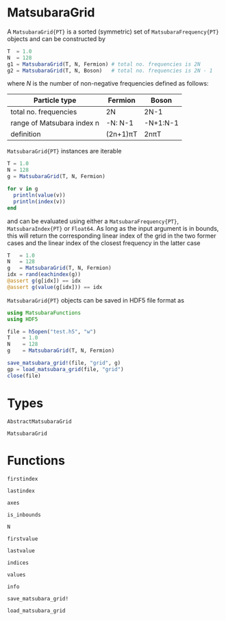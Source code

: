 # MatsubaraGrid

A `MatsubaraGrid{PT}` is a sorted (symmetric) set of `MatsubaraFrequency{PT}` objects and can be constructed by

```julia
T  = 1.0
N  = 128
g1 = MatsubaraGrid(T, N, Fermion) # total no. frequencies is 2N 
g2 = MatsubaraGrid(T, N, Boson)   # total no. frequencies is 2N - 1
```

where $N$ is the number of non-negative frequencies defined as follows:

| Particle type              | Fermion  | Boson    |
|----------------------------|----------|----------|
| total no. frequencies      | 2N       | 2N-1     |
| range of Matsubara index n | -N: N-1  | -N+1:N-1 |
| definition                 | (2n+1)πT | 2nπT     |

`MatsubaraGrid{PT}` instances are iterable

```julia
T = 1.0
N = 128
g = MatsubaraGrid(T, N, Fermion)

for v in g
  println(value(v)) 
  println(index(v))
end
```

and can be evaluated using either a `MatsubaraFrequency{PT}`, `MatsubaraIndex{PT}` or `Float64`. As long as the input argument is in bounds, this will return the corresponding linear index of the grid in the two former cases and the linear index of the closest frequency in the latter case 

```julia
T   = 1.0
N   = 128
g   = MatsubaraGrid(T, N, Fermion)
idx = rand(eachindex(g))
@assert g(g[idx]) == idx 
@assert g(value(g[idx])) == idx 
```

`MatsubaraGrid{PT}` objects can be saved in HDF5 file format as

```julia
using MatsubaraFunctions 
using HDF5

file = h5open("test.h5", "w")
T    = 1.0
N    = 128
g    = MatsubaraGrid(T, N, Fermion)

save_matsubara_grid!(file, "grid", g) 
gp = load_matsubara_grid(file, "grid")
close(file)
```

# Types

```@docs
AbstractMatsubaraGrid
```

```@docs
MatsubaraGrid
```

# Functions

```@docs
firstindex
```

```@docs
lastindex
```

```@docs
axes
```

```@docs
is_inbounds
```

```@docs
N
```

```@docs
firstvalue
```

```@docs
lastvalue
```

```@docs
indices
```

```@docs
values
```

```@docs
info
```

```@docs
save_matsubara_grid!
```       

```@docs
load_matsubara_grid
```    